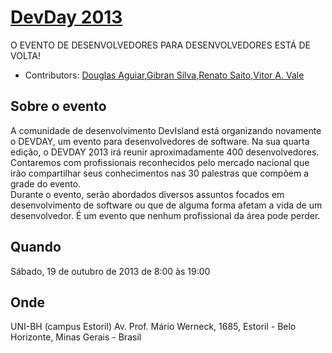 # [DevDay 2013](http://devday.devisland.com/) 
O EVENTO DE DESENVOLVEDORES PARA DESENVOLVEDORES ESTÁ DE VOLTA!

* Contributors: [Douglas Aguiar](https://github.com/douglasaguiar),[Gibran Silva](https://github.com/gibran),[Renato Saito](https://github.com/renatosaito ),[Vitor A. Vale](https://github.com/vitoravale)

## Sobre o evento
 
A comunidade de desenvolvimento DevIsland está organizando novamente o DEVDAY, um evento para desenvolvedores de software.
Na sua quarta edição, o DEVDAY 2013 irá reunir aproximadamente 400 desenvolvedores.  
Contaremos com profissionais reconhecidos pelo mercado nacional que irão compartilhar seus conhecimentos nas 30 palestras que compõem a grade do evento.  
Durante o evento, serão abordados diversos assuntos focados em desenvolvimento de software ou que de alguma forma afetam a vida de um desenvolvedor.
É um evento que nenhum profissional da área pode perder.

## Quando

Sábado, 19 de outubro de 2013 de 8:00 às 19:00

## Onde

UNI-BH (campus Estoril)
Av. Prof. Mário Werneck, 1685, Estoril - Belo Horizonte, 
Minas Gerais - Brasil
